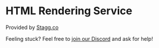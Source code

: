 # HTML Rendering Service

Provided by [Stagg.co](https://stagg.co)

Feeling stuck? Feel free to [join our Discord](https://stagg.co/discord/join) and ask for help!


